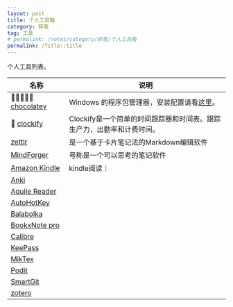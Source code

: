 ```yaml
---
layout: post
title: 个人工具箱
category: 碎笔
tag: 工具
# permalink: /notes/category/碎笔/个人工具箱
permalink: /Title::title
---
```

个人工具列表。

| 名称 | 说明 |
|------|------|
| 💛💛💛💛💛 [chocolatey](https://chocolatey.org/) | Windows 的程序包管理器，安装配置请看[这里](/Title:)。| 
| 💛 [clockify](https://clockify.me/) | Clockify是一个简单的时间跟踪器和时间表。跟踪生产力，出勤率和计费时间。 |
| [zettlr](https://www.zettlr.com/) | 是一个基于卡片笔记法的Markdown编辑软件 |
| [MindForger](https://www.mindforger.com/)| 号称是一个可以思考的笔记软件 |
| [Amazon Kindle](https://www.amazon.com/Amazon-Digital-Services-LLC-Download/dp/B00UB76290?th=1) | kindle阅读｜
| [Anki](https://apps.ankiweb.net/) | |
| [Aquile Reader](https://apps.microsoft.com/store/detail/9P08T4JLTQNK?hl=en-us&gl=US) | |
| [AutoHotKey](https://www.autohotkey.com/) | |
| [Balabolka](http://balabolka.site/balabolka.htm) | |
| [BookxNote pro](http://www.bookxnote.com/) | |
| [Calibre](https://calibre-ebook.com/zh_CN) | |
| [KeePass](https://keepass.info/) | |
| [MikTex](https://miktex.org/) | |
| [Podit](https://poedit.net/download/) | |
| [SmartGit](https://www.syntevo.com/smartgit/)| |
| [zotero](https://www.zotero.org)| |
